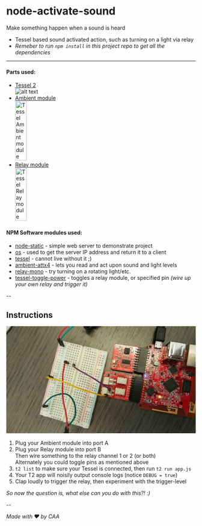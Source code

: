 # node-activate-sound
Make something happen when a sound is heard
 *   Tessel based sound activated action, such as turning on a light via relay
 *   _Remeber to run `npm install` in this project repo to get all the dependencies_

---

#### Parts used:
- [Tessel 2](https://tessel.io/)<br>
  ![alt text](https://s3.amazonaws.com/technicalmachine-assets/launch/animation-files/tessel2.png "Tessel 2")
- [Ambient module](https://tessel.io/modules#module-ambient)<br>
  <img class="disabled" src="https://s3.amazonaws.com/technicalmachine-assets/product+pics/2014+05+15+production+modules/ambient.jpg" width="25%" height="25%" title="Tessel Ambient module" />
- [Relay module](https://tessel.io/modules#module-relay)<br>
  <img class="disabled" src="https://s3.amazonaws.com/technicalmachine-assets/product+pics/2014+05+15+production+modules/relay.jpg" width="25%" height="25%" title="Tessel Relay module" />

#### NPM Software modules used:
- [node-static](https://www.npmjs.com/package/node-static) - simple web server to demonstrate project
- [os](https://www.npmjs.com/package/os) - used to get the server IP address and return it to a client
- [tessel](https://www.npmjs.com/package/tessel) - cannot live without it ;)
- [ambient-attx4](https://www.npmjs.com/package/ambient-attx4) - lets you read and act upon sound and light levels
- [relay-mono](https://www.npmjs.com/package/relay-mono) - try turning on a rotating light/etc.
- [tessel-toggle-power](https://www.npmjs.com/package/tessel-toggle-power) - toggles a relay module, or specified pin *(wire up your own relay and trigger it)*

--

## Instructions

![alt text](t2wiring.jpeg "wiring diagram")

1. Plug your Ambient module into port A
2. Plug your Relay module into port B<br>
    Then wire something to the relay channel 1 or 2 (or both)<br>
    Alternately you could toggle pins as mentioned above
3. `t2 list` to make sure your Tessel is connected, then run `t2 run app.js`
4. Your T2 app will noisily output console logs (notice `DEBUG = true`)
5. Clap loudly to trigger the relay, then experiment with the trigger-level

*So now the question is, what else can you do with this?! :)*


--


_Made with ♥ by CAA_
